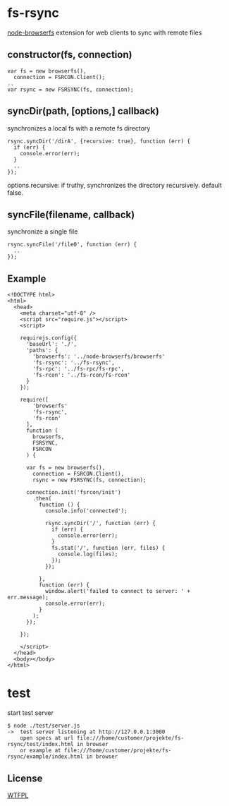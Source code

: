 # fs-rsync

[node-browserfs](https://github.com/kruemelo/node-browserfs) extension for web clients to sync with remote files

## constructor(fs, connection)

```
var fs = new browserfs(), 
  connection = FSRCON.Client();
..  
var rsync = new FSRSYNC(fs, connection);
```

## syncDir(path, [options,] callback)

synchronizes a local fs with a remote fs directory

```
rsync.syncDir('/dirA', {recursive: true}, function (err) {
  if (err) {
    console.error(err);
  }
  ..
});
```

options.recursive: if truthy, synchronizes the directory recursively. default false.

## syncFile(filename, callback)

synchronize a single file

```
rsync.syncFile('/file0', function (err) {
  ..
});
```

## Example

```
<!DOCTYPE html>
<html>
  <head>
    <meta charset="utf-8" />
    <script src="require.js"></script>
    <script>

    requirejs.config({
      'baseUrl': './',
      'paths': {
        'browserfs': '../node-browserfs/browserfs'
        'fs-rsync': '../fs-rsync',
        'fs-rpc': '../fs-rpc/fs-rpc',
        'fs-rcon': '../fs-rcon/fs-rcon'
      }
    });

    require([
        'browserfs'
        'fs-rsync',
        'fs-rcon'
      ], 
      function (
        browserfs, 
        FSRSYNC,
        FSRCON
      ) {

      var fs = new browserfs(), 
        connection = FSRCON.Client(),
        rsync = new FSRSYNC(fs, connection);

      connection.init('fsrcon/init')
        .then(
          function () {
            console.info('connected');

            rsync.syncDir('/', function (err) {
              if (err) {
                console.error(err);
              }
              fs.stat('/', function (err, files) {
                console.log(files);
              });
            });

          },
          function (err) {
            window.alert('failed to connect to server: ' + err.message);
            console.error(err);
          }
        );
      });
    
    });

    </script>
  </head>
  <body></body>
</html>        
```

# test

start test server

```
$ node ./test/server.js
->  test server listening at http://127.0.0.1:3000
    open specs at url file:///home/customer/projekte/fs-rsync/test/index.html in browser
    or example at file:///home/customer/projekte/fs-rsync/example/index.html in browser

```

License
-------
[WTFPL](http://www.wtfpl.net/)
